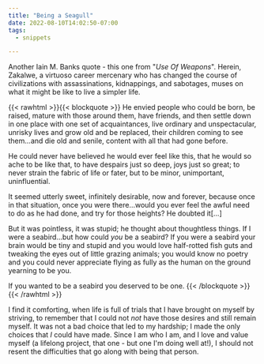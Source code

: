 ```yaml
---
title: "Being a Seagull"
date: 2022-08-10T14:02:50-07:00
tags:
  - snippets

---
```

Another Iain M. Banks quote - this one from "_Use Of Weapons_". Herein, Zakalwe, a virtuoso career mercenary who has changed the course of civilizations with assassinations, kidnappings, and sabotages, muses on what it might be like to live a simpler life.
<!--more-->
{{< rawhtml >}}{{< blockquote >}}
He envied people who could be born, be raised, mature with those around them, have friends, and then settle down in one place with one set of acquaintances, live ordinary and unspectacular, unrisky lives and grow old and be replaced, their children coming to see them...and die old and senile, content with all that had gone before.

He could never have believed he would ever feel like this, that he would so ache to be like that, to have despairs just so deep, joys just so great; to never strain the fabric of life or fater, but to be minor, unimportant, uninfluential.

It seemed utterly sweet, infinitely desirable, now and forever, because once in that situation, once you were there...would you ever feel the awful need to do as he had done, and try for those heights? He doubted it[...]

But it was pointless, it was stupid; he thought about thoughtless things. If I were a seabird...but how could _you_ be a seabird? If you were a seabird your brain would be tiny and stupid and you would love half-rotted fish guts and tweaking the eyes out of little grazing animals; you would know no poetry and you could never appreciate flying as fully as the human on the ground yearning to be you.

If you wanted to be a seabird you deserved to be one.
{{< /blockquote >}}
{{< /rawhtml >}}

I find it comforting, when life is full of trials that I have brought on myself by striving, to remember that I could not _not_ have those desires and still remain myself. It was not a bad choice that led to my hardship; I made the only choices that _I_ could have made. Since I am who I am, and I love and value myself (a lifelong project, that one - but one I'm doing well at!), I should not resent the difficulties that go along with being that person.

